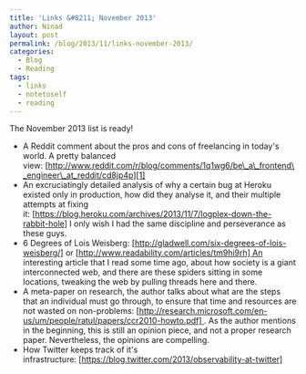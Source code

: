 ```yaml
---
title: 'Links &#8211; November 2013'
author: Ninad
layout: post
permalink: /blog/2013/11/links-november-2013/
categories:
  - Blog
  - Reading
tags:
  - links
  - notetoself
  - reading
---
```

The November 2013 list is ready!

  * A Reddit comment about the pros and cons of freelancing in today's world. A pretty balanced view: [http://www.reddit.com/r/blog/comments/1q1wg6/be\_a\_frontend\_engineer\_at_reddit/cd8jp4p][1]
  * An excruciatingly detailed analysis of why a certain bug at Heroku existed only in production, how did they analyse it, and their multiple attempts at fixing it: [https://blog.heroku.com/archives/2013/11/7/logplex-down-the-rabbit-hole] I only wish I had the same discipline and perseverance as these guys.
  * 6 Degrees of Lois Weisberg: [http://gladwell.com/six-degrees-of-lois-weisberg/] or [http://www.readability.com/articles/tm9hi9rh] An interesting article that I read some time ago, about how society is a giant interconnected web, and there are these spiders sitting in some locations, tweaking the web by pulling threads here and there.
  * A meta-paper on research, the author talks about what are the steps that an individual must go through, to ensure that time and resources are not wasted on non-problems: [http://research.microsoft.com/en-us/um/people/ratul/papers/ccr2010-howto.pdf] . As the author mentions in the beginning, this is still an opinion piece, and not a proper research paper. Nevertheless, the opinions are compelling.
  * How Twitter keeps track of it's infrastructure: [https://blog.twitter.com/2013/observability-at-twitter]

 [1]: http://www.reddit.com/r/blog/comments/1q1wg6/be_a_frontend_engineer_at_reddit/cd8jp4p
